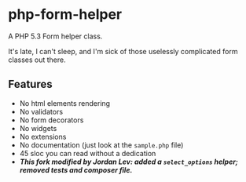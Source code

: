 # php-form-helper

A PHP 5.3 Form helper class.

It's late, I can't sleep, and I'm sick of those
uselessly complicated form classes out there.

## Features

- No html elements rendering
- No validators
- No form decorators
- No widgets
- No extensions
- No documentation (just look at the `sample.php` file)
- 45 sloc you can read without a dedication
- **_This fork modified by Jordan Lev: added a `select_options` helper; removed tests and composer file._**
